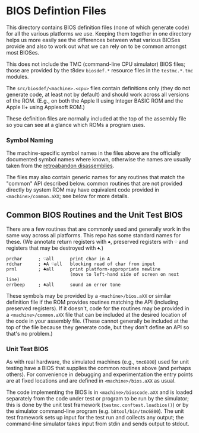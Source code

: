BIOS Defintion Files
====================

This directory contains BIOS definition files (none of which generate code)
for all the various platforms we use. Keeping them together in one
directory helps us more easily see the differences between what various
BIOSes provide and also to work out what we can rely on to be common
amongst most BIOSes.

This does not include the TMC (command-line CPU simulator) BIOS files;
those are provided by the t8dev `biosdef.*` resource files in the
`testmc.*.tmc` modules.

The `src/biosdef/<machine>.<cpu>` files contain definitions only (they do
not generate code, at least not by default) and should work across all
versions of the ROM. (E.g., on both the Apple II using Integer BASIC ROM
and the Apple II+ using Applesoft ROM.)

These definition files are normally included at the top of the assembly
file so you can see at a glance which ROMs a program uses.

### Symbol Naming

The machine-specific symbol names in the files above are the officially
documented symbol names where known, otherwise the names are usually taken
from the [retroabandon disassemblies][rd].

The files may also contain generic names for any routines that match the
"common" API described below. common routines that are not provided
directly by system ROM may have equivalent code provided in
`<machine>/common.aXX`; see below for more details.


Common BIOS Routines and the Unit Test BIOS
-------------------------------------------

There are a few routines that are commonly used and generally work in the
same way across all platforms. This repo has some standard names for these.
(We annotate return registers with `♠`, preserved registers with `♡` and
registers that may be destroyed with `♣`.)

    prchar      ; ♡all      print char in A
    rdchar      ; ♠A ♡all   blocking read of char from input
    prnl        ; ♣all      print platform-appropriate newline
                            (move to left-hand side of screen on next line)
    errbeep     ; ♣all      sound an error tone

These symbols may be provided by a `<machine>/bios.aXX` or similar
definition file if the ROM provides routines matching the API (including
preserved registers). If it doesn't, code for the routines may be provided
in a `<machine>/common.aXX` file that can be included at the desired
location of the code in your assembly file. (These cannot generally be
included at the top of the file because they generate code, but they don't
define an API so that's no problem.)

### Unit Test BIOS

As with real hardware, the simulated machines (e.g., `tmc6800`) used for
unit testing have a BIOS that supplies the common routines above (and
perhaps others). For convenience in debugging and experimentation the entry
points are at fixed locations and are defined in `<machine>/bios.aXX` as
usual.

The code implementing the BIOS is in `<machine>/bioscode.aXX` and is loaded
separately from the code under test or program to be run by the simulator;
this is done by the unit test framework (`testmc.conftest.loadbios()`) or
by the simulator command-line program (e.g. `b8tool/bin/tmc6800`). The unit
test framework sets up input for the test run and collects any output; the
command-line simulator takes input from stdin and sends output to stdout.



<!-------------------------------------------------------------------->
[rd]: https://gitlab.com/retroabandon
